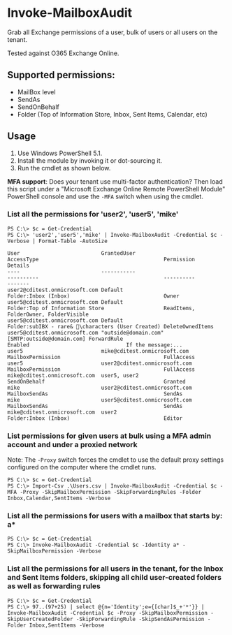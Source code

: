# Invoke-MailboxAudit

Grab all Exchange permissions of a user, bulk of users or all users on the tenant. 

Tested against O365 Exchange Online.

## Supported permissions:

- MailBox level
- SendAs
- SendOnBehalf
- Folder (Top of Information Store, Inbox, Sent Items, Calendar, etc)
           
## Usage

1. Use Windows PowerShell 5.1.
2. Install the module by invoking it or dot-sourcing it. 
3. Run the cmdlet as shown below.

**MFA support**:
Does your tenant use multi-factor authentication? 
Then load this script under a "Microsoft Exchange Online Remote PowerShell Module" PowerShell console and use the `-MFA` switch when using the cmdlet.


### List all the permissions for 'user2', 'user5', 'mike'

```
PS C:\> $c = Get-Credential
PS C:\> 'user2','user5','mike' | Invoke-MailboxAudit -Credential $c -Verbose | Format-Table -AutoSize

User                          GrantedUser                                    AccessType                                        Permission                            Details
----                          -----------                                    ----------                                        ----------                            -------
user2@cditest.onmicrosoft.com Default                                        Folder:Inbox (Inbox)                              Owner
user5@cditest.onmicrosoft.com Default                                        Folder:Top of Information Store                   ReadItems, FolderOwner, FolderVisible
user5@cditest.onmicrosoft.com Default                                        Folder:subIBX - rare& \characters (User Created) DeleteOwnedItems
user5@cditest.onmicrosoft.com "outside@domain.com" [SMTP:outside@domain.com] ForwardRule                                       Enabled                               If the message:...
user5                         mike@cditest.onmicrosoft.com                   MailboxPermission                                 FullAccess
user5                         user2@cditest.onmicrosoft.com                  MailboxPermission                                 FullAccess
mike@cditest.onmicrosoft.com  user5, user2                                   SendOnBehalf                                      Granted
mike                          user2@cditest.onmicrosoft.com                  MailboxSendAs                                     SendAs
mike                          user5@cditest.onmicrosoft.com                  MailboxSendAs                                     SendAs
mike@cditest.onmicrosoft.com  user2                                          Folder:Inbox (Inbox)                              Editor
```

### List permissions for given users at bulk using a MFA admin account and under a proxied network

Note: The `-Proxy` switch forces the cmdlet to use the default proxy settings configured on the computer where the cmdlet runs.

```
PS C:\> $c = Get-Credential
PS C:\> Import-Csv .\Users.csv | Invoke-MailboxAudit -Credential $c -MFA -Proxy -SkipMailboxPermission -SkipForwardingRules -Folder Inbox,Calendar,SentItems -Verbose
```

### List all the permissions for users with a mailbox that starts by: a*

```
PS C:\> $c = Get-Credential
PS C:\> Invoke-MailboxAudit -Credential $c -Identity a* -SkipMailboxPermission -Verbose 
```

### List all the permissions for all users in the tenant, for the Inbox and Sent Items folders, skipping all child user-created folders as well as forwarding rules

```
PS C:\> $c = Get-Credential
PS C:\> 97..(97+25) | select @{n='Identity';e={[char]$_+'*'}} | Invoke-MailboxAudit -Credential $c -Proxy -SkipMailboxPermission -SkipUserCreatedFolder -SkipForwardingRule -SkipSendAsPermission -Folder Inbox,SentItems -Verbose 
```

